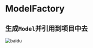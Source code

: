 # ModelFactory
## 生成`Model`并引用到项目中去
![baidu](http://www.cneln.com/editor/uploadfile/201110241319461794.jpg "百度logo")  
